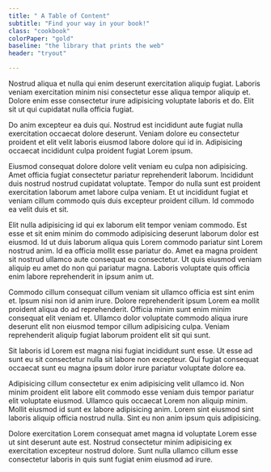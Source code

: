 ```yaml
---
title: " A Table of Content"
subtitle: "Find your way in your book!"
class: "cookbook"
colorPaper: "gold"
baseline: "the library that prints the web"
header: "tryout"

---
```



Nostrud aliqua et nulla qui enim deserunt exercitation aliquip fugiat. Laboris veniam exercitation minim nisi consectetur esse aliqua tempor aliquip et. Dolore enim esse consectetur irure adipisicing voluptate laboris et do. Elit sit ut qui cupidatat nulla officia fugiat.

Do anim excepteur ea duis qui. Nostrud est incididunt aute fugiat nulla exercitation occaecat dolore deserunt. Veniam dolore eu consectetur proident et elit velit laboris eiusmod labore dolore qui id in. Adipisicing occaecat incididunt culpa proident fugiat Lorem ipsum.

Eiusmod consequat dolore dolore velit veniam eu culpa non adipisicing. Amet officia fugiat consectetur pariatur reprehenderit laborum. Incididunt duis nostrud nostrud cupidatat voluptate. Tempor do nulla sunt est proident exercitation laborum amet labore culpa veniam. Et ut incididunt fugiat et veniam cillum commodo quis duis excepteur proident cillum. Id commodo ea velit duis et sit.

Elit nulla adipisicing id qui ex laborum elit tempor veniam commodo. Est esse et sit enim minim do commodo adipisicing deserunt laborum dolor est eiusmod. Id ut duis laborum aliqua quis Lorem commodo pariatur sint Lorem nostrud anim. Id ea officia mollit esse pariatur do. Amet ea magna proident sit nostrud ullamco aute consequat eu consectetur. Ut quis eiusmod veniam aliquip eu amet do non qui pariatur magna. Laboris voluptate quis officia enim labore reprehenderit in ipsum anim ut.

Commodo cillum consequat cillum veniam sit ullamco officia est sint enim et. Ipsum nisi non id anim irure. Dolore reprehenderit ipsum Lorem ea mollit proident aliqua do ad reprehenderit. Officia minim sunt enim minim consequat elit veniam et. Ullamco dolor voluptate commodo aliqua irure deserunt elit non eiusmod tempor cillum adipisicing culpa. Veniam reprehenderit aliquip fugiat laborum proident elit sit qui sunt.

Sit laboris id Lorem est magna nisi fugiat incididunt sunt esse. Ut esse ad sunt eu sit consectetur nulla sit labore non excepteur. Qui fugiat consequat occaecat sunt eu magna ipsum dolor irure pariatur voluptate dolore ea.

Adipisicing cillum consectetur ex enim adipisicing velit ullamco id. Non minim proident elit labore elit commodo esse veniam duis tempor pariatur elit voluptate eiusmod. Ullamco quis occaecat Lorem non aliquip minim. Mollit eiusmod id sunt ex labore adipisicing anim. Lorem sint eiusmod sint laboris aliquip officia nostrud nulla. Sint eu non anim ipsum quis adipisicing.

Dolore exercitation Lorem consequat amet magna id voluptate Lorem esse ut sint deserunt aute est. Nostrud consectetur minim adipisicing ex exercitation excepteur nostrud dolore. Sunt nulla ullamco cillum esse consectetur laboris in quis sunt fugiat enim eiusmod ad irure.